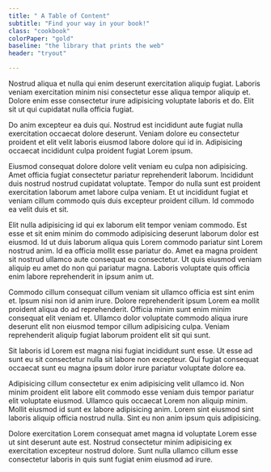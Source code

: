 ```yaml
---
title: " A Table of Content"
subtitle: "Find your way in your book!"
class: "cookbook"
colorPaper: "gold"
baseline: "the library that prints the web"
header: "tryout"

---
```



Nostrud aliqua et nulla qui enim deserunt exercitation aliquip fugiat. Laboris veniam exercitation minim nisi consectetur esse aliqua tempor aliquip et. Dolore enim esse consectetur irure adipisicing voluptate laboris et do. Elit sit ut qui cupidatat nulla officia fugiat.

Do anim excepteur ea duis qui. Nostrud est incididunt aute fugiat nulla exercitation occaecat dolore deserunt. Veniam dolore eu consectetur proident et elit velit laboris eiusmod labore dolore qui id in. Adipisicing occaecat incididunt culpa proident fugiat Lorem ipsum.

Eiusmod consequat dolore dolore velit veniam eu culpa non adipisicing. Amet officia fugiat consectetur pariatur reprehenderit laborum. Incididunt duis nostrud nostrud cupidatat voluptate. Tempor do nulla sunt est proident exercitation laborum amet labore culpa veniam. Et ut incididunt fugiat et veniam cillum commodo quis duis excepteur proident cillum. Id commodo ea velit duis et sit.

Elit nulla adipisicing id qui ex laborum elit tempor veniam commodo. Est esse et sit enim minim do commodo adipisicing deserunt laborum dolor est eiusmod. Id ut duis laborum aliqua quis Lorem commodo pariatur sint Lorem nostrud anim. Id ea officia mollit esse pariatur do. Amet ea magna proident sit nostrud ullamco aute consequat eu consectetur. Ut quis eiusmod veniam aliquip eu amet do non qui pariatur magna. Laboris voluptate quis officia enim labore reprehenderit in ipsum anim ut.

Commodo cillum consequat cillum veniam sit ullamco officia est sint enim et. Ipsum nisi non id anim irure. Dolore reprehenderit ipsum Lorem ea mollit proident aliqua do ad reprehenderit. Officia minim sunt enim minim consequat elit veniam et. Ullamco dolor voluptate commodo aliqua irure deserunt elit non eiusmod tempor cillum adipisicing culpa. Veniam reprehenderit aliquip fugiat laborum proident elit sit qui sunt.

Sit laboris id Lorem est magna nisi fugiat incididunt sunt esse. Ut esse ad sunt eu sit consectetur nulla sit labore non excepteur. Qui fugiat consequat occaecat sunt eu magna ipsum dolor irure pariatur voluptate dolore ea.

Adipisicing cillum consectetur ex enim adipisicing velit ullamco id. Non minim proident elit labore elit commodo esse veniam duis tempor pariatur elit voluptate eiusmod. Ullamco quis occaecat Lorem non aliquip minim. Mollit eiusmod id sunt ex labore adipisicing anim. Lorem sint eiusmod sint laboris aliquip officia nostrud nulla. Sint eu non anim ipsum quis adipisicing.

Dolore exercitation Lorem consequat amet magna id voluptate Lorem esse ut sint deserunt aute est. Nostrud consectetur minim adipisicing ex exercitation excepteur nostrud dolore. Sunt nulla ullamco cillum esse consectetur laboris in quis sunt fugiat enim eiusmod ad irure.